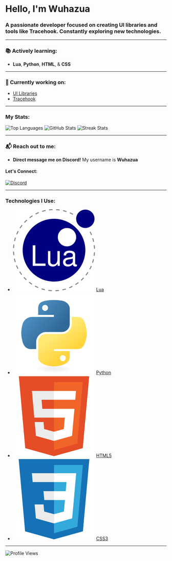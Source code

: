 # Hello, I'm Wuhazua

### A passionate developer focused on creating UI libraries and tools like Tracehook. Constantly exploring new technologies.

---

### 📚 Actively learning:
- **Lua**, **Python**, **HTML**, & **CSS**

---

### 🔨 Currently working on:
- [UI Libraries](https://github.com/Wuhazua/UI-Libraries)
- [Tracehook](https://github.com/Wuhazua/Tracehook)

---

### My Stats:
![Top Languages](https://github-readme-stats.vercel.app/api/top-langs?username=wuhazua&show_icons=true&locale=en&layout=compact)
![GitHub Stats](https://github-readme-stats.vercel.app/api?username=wuhazua&show_icons=true&locale=en)
![Streak Stats](https://streak-stats.demolab.com/?user=Wuhazua)

---

### 📬 Reach out to me:
- **Direct message me on Discord!** My username is **Wuhazua**

#### Let's Connect:
[![Discord](https://raw.githubusercontent.com/rahuldkjain/github-profile-readme-generator/master/src/images/icons/Social/discord.svg)](https://discord.com/users/605995776711327769)

---

### Technologies I Use:
- ![Lua](https://raw.githubusercontent.com/devicons/devicon/master/icons/lua/lua-original.svg) [Lua](https://www.lua.org/)
- ![Python](https://raw.githubusercontent.com/devicons/devicon/master/icons/python/python-original.svg) [Python](https://www.python.org)
- ![HTML](https://raw.githubusercontent.com/devicons/devicon/master/icons/html5/html5-original.svg) [HTML5](https://developer.mozilla.org/en-US/docs/Web/HTML)
- ![CSS](https://raw.githubusercontent.com/devicons/devicon/master/icons/css3/css3-original.svg) [CSS3](https://developer.mozilla.org/en-US/docs/Web/CSS)

---

![Profile Views](https://komarev.com/ghpvc/?username=wuhazua&label=Profile%20views&color=0e75b6&style=flat)
